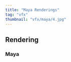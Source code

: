 ```yaml
---
title: "Maya Renderings"
tag: "vfx"
thumbnail: "vfx/maya/4.jpg"
---
```


## Rendering

### Maya <br /> <br />

<image-loader height="overview_image_ws" image="vfx/maya"></image-loader>
